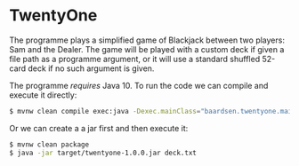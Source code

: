 # TwentyOne
The programme plays a simplified game of Blackjack between two players: Sam and the Dealer. The game will be played with a custom deck if given a file path as a programme argument, or it will use a standard shuffled 52-card deck if no such argument is given.

The programme *requires* Java 10. To run the code we can compile and execute it directly:
```sh
$ mvnw clean compile exec:java -Dexec.mainClass="baardsen.twentyone.main.TwentyOne" -Dexec.args="deck.txt"
```
Or we can create a a jar first and then execute it:
```sh
$ mvnw clean package
$ java -jar target/twentyone-1.0.0.jar deck.txt
```

